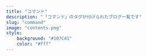 ```yaml
---
title: "コマンド"
description: "「コマンド」のタグが付けられたブログ一覧です"
slug: "command"
image: "contents.png"
style:
    background: "#107C41"
    color: "#fff"
---
```

